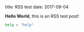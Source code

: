 title: RSS test
date: 2017-09-04

**Hello World**, this is an RSS test post!

```python
help = "help"
```